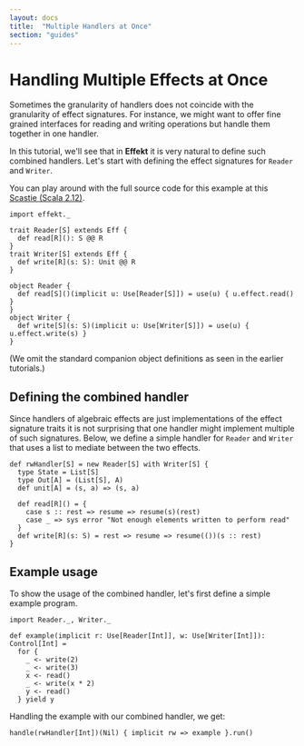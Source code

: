 ```yaml
---
layout: docs
title:  "Multiple Handlers at Once"
section: "guides"
---
```


# Handling Multiple Effects at Once

Sometimes the granularity of handlers does not coincide with the
granularity of effect signatures. For instance, we might want to
offer fine grained interfaces for reading and writing operations
but handle them together in one handler.

In this tutorial, we'll see that in **Effekt** it is very natural to
define such combined handlers. Let's start with defining the
effect signatures for `Reader` and `Writer`.

You can play around with the full source code for this example at this
[Scastie (Scala 2.12)](https://scastie.scala-lang.org/Weot74oAQAa6n0uJOpOIbA).

```tut:invisible
import effekt._
```

```tut:book:silent
trait Reader[S] extends Eff {
  def read[R](): S @@ R
}
trait Writer[S] extends Eff {
  def write[R](s: S): Unit @@ R
}
```

```tut:invisible
object Reader {
  def read[S]()(implicit u: Use[Reader[S]]) = use(u) { u.effect.read() }
}
object Writer {
  def write[S](s: S)(implicit u: Use[Writer[S]]) = use(u) { u.effect.write(s) }
}
```
(We omit the standard companion object definitions as seen in the
earlier tutorials.)

## Defining the combined handler

Since handlers of algebraic effects are just implementations of
the effect signature traits it is not surprising that one handler
might implement multiple of such signatures. Below, we define a
simple handler for `Reader` and `Writer` that uses a list to mediate
between the two effects.

```tut:book:silent
def rwHandler[S] = new Reader[S] with Writer[S] {
  type State = List[S]
  type Out[A] = (List[S], A)
  def unit[A] = (s, a) => (s, a)

  def read[R]() = {
    case s :: rest => resume => resume(s)(rest)
    case _ => sys error "Not enough elements written to perform read"
  }
  def write[R](s: S) = rest => resume => resume(())(s :: rest)
}
```

## Example usage

To show the usage of the combined handler, let's first define a
simple example program.
```tut:invisible
import Reader._, Writer._
```
```tut:book:silent
def example(implicit r: Use[Reader[Int]], w: Use[Writer[Int]]): Control[Int] =
  for {
    _ <- write(2)
    _ <- write(3)
    x <- read()
    _ <- write(x * 2)
    y <- read()
  } yield y
```

Handling the example with our combined handler, we get:

```tut
handle(rwHandler[Int])(Nil) { implicit rw => example }.run()
```
